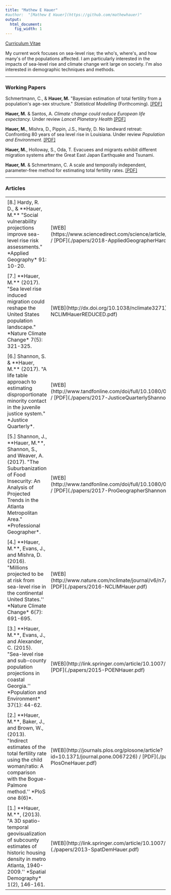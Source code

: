 ```yaml
---
title: "Mathew E Hauer"
#author:  "[Mathew E Hauer](https://github.com/mathewhauer)"
output:
  html_document:
    fig_width: 1
---
```



<script type='text/javascript' src='https://d1bxh8uas1mnw7.cloudfront.net/assets/embed.js'></script>
<style type="text/css">
table.padded-table td { padding:6px; min-width:100px }
</style>



[Curriculum Vitae](./CV/Hauer_CV.pdf)


My current work focuses on sea-level rise; the who's, where's, and how many's of the populations affected. I am particularly interested in the impacts of sea-level rise and climate change writ large on society. I'm also interested in demographic techniques and methods.

----
 
### Working Papers

Schmertmann, C., & **Hauer, M.** "Bayesian estimation of total fertility from a population's age-sex structure." *Statistical Modelling* (Forthcoming). [[PDF]](https://osf.io/preprints/socarxiv/je59v/)

**Hauer, M.** & Santos, A. *Climate change could reduce European life expectancy.* Under review *Lancet Planetary Health* [[PDF]](https://osf.io/preprints/socarxiv/ngtxr)

**Hauer, M.**, Mishra, D., Pippin, J.S., Hardy, D. No landward retreat: Confronting 80 years of sea level rise in Louisiana. Under review *Population and Environment*. [[PDF]](https://osf.io/preprints/socarxiv/n7pt5/)
    
**Hauer, M.**, Holloway, S., Oda, T. Evacuees and migrants exhibit different migration systems after the Great East Japan Earthquake and Tsunami.
    
**Hauer, M.** & Schmertmann, C. A scale and temporally independent, parameter-free method for estimating total fertility rates. [[PDF]](https://osf.io/preprints/socarxiv/2f3v6/)

----

### Articles

<table class="padded-table">
 <tr><td>[8.] Hardy, R. D., & **Hauer, M.**  "Social vulnerability projections improve sea-level rise risk assessments." *Applied Geography* 91: 10-20. </td><td>[WEB](https://www.sciencedirect.com/science/article/pii/S0143622817309189) / [PDF](./papers/2018-AppliedGeographerHardyHauer.pdf)</td><td><div data-badge-popover="right" data-badge-type="donut" data-doi="https://doi.org/10.1016/j.apgeog.2017.12.019" data-hide-no-mentions="true" class="altmetric-embed"></div></td></tr>
  <tr><td>[7.] **Hauer, M.** (2017). "Sea level rise induced migration could reshape the United States population landscape." *Nature Climate Change*  7(5): 321-325.  </td><td>[WEB](http://dx.doi.org/10.1038/nclimate3271) / [PDF](./papers/2017-NCLIMHauerREDUCED.pdf)</td><td><div data-badge-popover="right" data-badge-type="donut" data-doi="10.1038/nclimate3271" data-hide-no-mentions="true" class="altmetric-embed"></div></td></tr>
  <tr><td>[6.] Shannon, S. & **Hauer, M.** (2017). "A life table approach to estimating disproportionate minority contact in the juvenile justice system." *Justice Quarterly*.  </td><td>[WEB](http://www.tandfonline.com/doi/full/10.1080/07418825.2017.1315163) / [PDF](./papers/2017-JusticeQuarterlyShannonHauer.pdf)</td><td><div data-badge-popover="right" data-badge-type="donut" data-doi="10.1080/07418825.2017.1315163" data-hide-no-mentions="true" class="altmetric-embed"></div></td></tr>
  <tr><td>[5.] Shannon, J., **Hauer, M.**, Shannon, S., and Weaver, A. (2017). "The Suburbanization of Food Insecurity: An Analysis of Projected     Trends in the Atlanta Metropolitan Area." *Professional Geographer*.  </td><td>[WEB](http://www.tandfonline.com/doi/full/10.1080/00330124.2017.1325751) / [PDF](./papers/2017-ProGeographerShannonHauer.pdf)</td><td><div data-badge-popover="right" data-badge-type="donut" data-doi="10.1080/00330124.2017.1325751" data-hide-no-mentions="true" class="altmetric-embed"></div></td></tr> 
   <tr><td>[4.] **Hauer, M.**, Evans, J., and Mishra, D. (2016). "Millions projected to be at risk from sea-level rise in the continental United States.'' *Nature Climate Change* 6(7): 691-695. </td><td> [WEB](http://www.nature.com/nclimate/journal/v6/n7/full/nclimate2961.html) / [PDF](./papers/2016-NCLIMHauer.pdf)</td><td><div data-badge-popover="right" data-badge-type="donut" data-doi="10.1038/nclimate2961" data-hide-no-mentions="true" class="altmetric-embed"></div></td></tr>  
   <tr><td>[3.] **Hauer, M.**, Evans, J., and Alexander, C. (2015). "Sea-level rise and sub-county population projections in coastal Georgia.''  *Population and Environment* 37(1): 44-62.</td> <td> [WEB](http://link.springer.com/article/10.1007/s11111-015-0233-8) / [PDF](./papers/2015-POENHauer.pdf)</td><td><div data-badge-popover="right" data-badge-type="donut" data-doi="10.1007/s11111-015-0233-8" data-hide-no-mentions="true" class="altmetric-embed"></div></td></tr> 
       
 <tr><td>[2.] **Hauer, M.**, Baker, J., and Brown, W., (2013). "Indirect estimates of the total fertility rate using the child  woman/ratio: A comparison with the Bogue-Palmore method.'' *PloS one 8(6)*.</td><td> [WEB](http://journals.plos.org/plosone/article?id=10.1371/journal.pone.0067226) / [PDF](./papers/2013-PlosOneHauer.pdf)</td><td><div data-badge-popover="right" data-badge-type="donut" data-doi="10.1371/journal.pone.0067226" data-hide-no-mentions="true" class="altmetric-embed"></div></td></tr>        
 <tr><td>[1.] **Hauer, M.**, (2013). "A 3D spatio-temporal geovisualization of subcounty estimates of historic housing density in metro Atlanta, 1940-2009.'' *Spatial Demography* 1(2), 146-161.</td><td> [WEB](http://link.springer.com/article/10.1007/BF03354895) / [PDF](./papers/2013-SpatDemHauer.pdf)</td><td><div data-badge-popover="right" data-badge-type="donut" data-doi="10.1007/BF03354895" data-hide-no-mentions="true" class="altmetric-embed"></div></td></tr>      
  
</table>


<!--- 
[7.] **Hauer, M.** (2017). "Sea level rise induced migration could reshape the United States population landscape." [*Nature Climate Change  7(5): 321-325*](http://dx.doi.org/10.1038/nclimate3271). [[PDF]](./papers/2017-NCLIMHauerREDUCED.pdf)

> <font size="2"> * Featured in **over 85 national and international news outlets**.<br>
>  * The 287th most discussed article out of 250,000+ articles published in 2017 according to [Altmetric](https://www.nature.com/articles/nclimate3271/metrics).</font>

[6.] Shannon, S. & **Hauer, M.** (2017). "A life table approach to estimating disproportionate minority contact in the juvenile justice system." [*Justice Quarterly*](http://www.tandfonline.com/doi/full/10.1080/07418825.2017.1315163). [[PDF]](./papers/2017-JusticeQuarterlyShannonHauer.pdf)

[5.] Shannon, J., **Hauer, M.**, Shannon, S., and Weaver, A. (2017). "The Suburbanization of Food Insecurity: An Analysis of Projected     Trends in the Atlanta Metropolitan Area." [*Professional Geographer*](http://www.tandfonline.com/doi/full/10.1080/00330124.2017.1325751). [[PDF]](./papers/2017-ProGeographerShannonHauer.pdf)

[4.] **Hauer, M.**, Evans, J., and Mishra, D. (2016). "Millions projected to be at risk from sea-level rise in the continental United States.'' [*Nature Climate Change 6(7):691-695*](http://www.nature.com/nclimate/journal/v6/n7/full/nclimate2961.html). [[PDF]](./papers/2016-NCLIMHauer.pdf)

> <font size="2">* Winner of the 2014 E. Walter Terrie Award from the Southern Demographic Association.<br>
> * Featured in **over 270 national and international news outlets**.<br>
> * The 4th most discussed article published in *Nature Climate Change* in 2016 according to [Altmetric](https://twitter.com/NatureClimate/status/814862616770342912).<br>
> * The 21st most discussed article published on Climate Science in 2016 according to [Altmetric](https://www.carbonbrief.org/analysis-climate-papers-featured-media-2016).<br>
> * The 148th most discussed article out of 277,000+  articles published in 2016 according to [Altmetric](https://www.nature.com/nclimate/journal/v6/n7/nclimate2961/metrics).</font>

[3.] **Hauer, M.**, Evans, J., and Alexander, C. (2015). "Sea-level rise and sub-county population projections in coastal Georgia.''  [*Population and Environment 37(1): 44-62*](http://link.springer.com/article/10.1007/s11111-015-0233-8). [[PDF]](./papers/2015-POENHauer.pdf)

[2.] **Hauer, M.**, Baker, J., and Brown, W., (2013). "Indirect estimates of the total fertility rate using the child                        woman/ratio: A comparison with the Bogue-Palmore method.'' [*PloS one 8(6)*](http://journals.plos.org/plosone/article?id=10.1371/journal.pone.0067226). [[PDF]](./papers/2013-PlosOneHauer.pdf)

[1.] **Hauer, M.**, (2013). "A 3D spatio-temporal geovisualization of subcounty estimates of historic housing density in metro Atlanta, 1940-2009.'' [*Spatial Demography 1(2), 146-161*](http://link.springer.com/article/10.1007/BF03354895). [[PDF]](./papers/2013-SpatDemHauer.pdf)
-->



